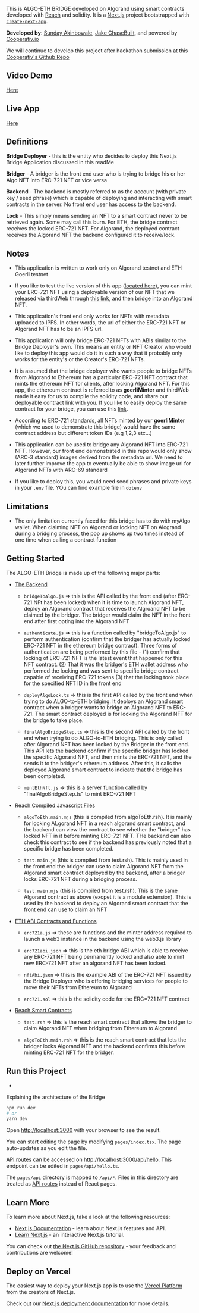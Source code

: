 This is ALGO-ETH BRIDGE developed on Algorand using smart contracts developed with [Reach](reach.sh) and solidity. It is a [Next.js](https://nextjs.org/) project bootstrapped with [`create-next-app`](https://github.com/vercel/next.js/tree/canary/packages/create-next-app).

**Developed by**: [Sunday Akinbowale](https://github.com/asolpshinning), [Jake ChaseBuilt](https://github.com/jchaselubitz), and powered by [Cooperativ.io](https://github.com/cooperativ-labs)

We will continue to develop this project after hackathon submission at this [Cooperativ's Github Repo](https://github.com/cooperativ-labs/eth-algo-NFT-bridge)


## Video Demo
[Here](https://vimeo.com/741640670/a1e41c5e9f)


## Live App 
[Here](https://nft-bridge.sundayakins.repl.co/)


## Definitions

**Bridge Deployer** - this is the entity who decides to deploy this Next.js Bridge Application discussed in this readMe

**Bridger** - A bridger is the front end user who is trying to bridge his or her Algo NFT into ERC-721 NFT or vice versa

**Backend** - The backend is mostly referred to as the account (with private key / seed phrase) which is capable of deploying and interacting with smart contracts in the server. No front end user has access to the backend.

**Lock** - This simply means sending an NFT to a smart contract never to be retrieved again. Some may call this burn. For ETH, the bridge contract receives the locked ERC-721 NFT. For Algorand, the deployed contract receives the Algorand NFT the backend configured it to receive/lock.


## Notes

- This application is written to work only on Algorand testnet and ETH Goerli testnet

- If you like to test the live version of this app ([located here](https://nft-bridge.sundayakins.repl.co/)), you can mint your ERC-721 NFT using a deployable version of our NFT that we released via thirdWeb through [this link](https://thirdweb.com/0xFc63bAd66fB4f454378C404ae792CeE147b67AEf/ERC721), and then bridge into an Algorand NFT.

- This application's front end only works for NFTs with metadata uploaded to IPFS. In other words, the url of either the ERC-721 NFT or Algorand NFT has to be an IPFS url. 

- This application will only bridge ERC-721 NFTs with ABIs similar to the Bridge Deployer's own. This means an entity or NFT Creator who would like to deploy this app would do it in such a way that it probably only works for the entity's or the Creator's ERC-721 NFTs. 

- It is assumed that the bridge deployer who wants people to bridge NFTs from Algorand to Ethereum has a particular ERC-721 NFT contract that mints the ethereum NFT for clients, after locking Algorand NFT. For this app, the ethereum contract is referred to as **goerliMinter** and thirdWeb made it easy for us to compile the solidity code, and share our deployable contract link with you. If you like to easily deploy the same contract for your bridge, you can use this [link](https://thirdweb.com/contracts/deploy/QmfDwN1uX8Bztdyo4p65ApiCahA37UTpf5hPLnUgaDa5iZ).

- According to ERC-721 standards, all NFTs minted by our **goerliMinter** (which we used to demonstrate this bridge) would have the same contract address but different token IDs (e.g 1,2,3 etc...)

- This application can be used to bridge any Algorand NFT into ERC-721 NFT. However, our front end demonstrated in this repo would only show (ARC-3 standard) images derived from the metadata url. We need to later further improve the app to eventually be able to show image url for Algorand NFTs with ARC-69 standard

- If you like to deploy this, you would need seed phrases and private keys in your `.env` file. YOu can find example file in `dotenv`


## Limitations

- The only limitation currently faced for this bridge has to do with myAlgo wallet. When claiming NFT on Algorand or locking NFT on Alogrand during a bridging process, the pop up shows up two times instead of one time when calling a contract function


## Getting Started

The ALGO-ETH Bridge is made up of the following major parts:
- [The Backend](https://github.com/asolpshinning/nft-bridge/tree/main/pages/api)

    - `bridgeToAlgo.js` => this is the API called by the front end (after ERC-721 NFt has been locked) when it is time to launch Algorand NFT, deploy an Algorand contract that receives the Algroand NFT to be claimed by the bridger. The bridger would claim the NFT in the front end after first opting into the Algorand NFT 

    - `authenticate.js` => this is a function called by "bridgeToAlgo.js" to perform authentication (confirm that the bridger has actually locked ERC-721 NFT in the ethereum bridge contract). Three forms of authentication are being performed by this file - (1) confirm that locking of ERC-721 NFT is the latest event that happened for this NFT contract. (2) That it was the bridger's ETH wallet address who performed the locking and was sent to specific bridge contract capable of receiving ERC-721 tokens (3) that the locking took place for the specified NFT ID in the front end 

    - `deployAlgoLock.ts` => this is the first API called by the front end when trying to do ALGO-to-ETH bridging. It deploys an Algorand smart contract when a bridger wants to bridge an Algorand NFT to ERC-721. The smart contract deployed is for locking the Algorand NFT for the bridge to take place.

    - `finalAlgoBridgeStep.ts` => this is the second API called by the front end when trying to do ALGO-to-ETH bridging. This is only called after Algorand NFT has been locked by the Bridger in the front end. This API lets the backend confirm if the specific bridger has locked the specific Algorand NFT, and then mints the ERC-721 NFT, and the sends it to the bridger's ethereum address. After this, it calls the deployed Algorand smart contract to indicate that the bridge has been completed.

    - `mintEthNft.js` => this is a server function called by "finalAlgoBridgeStep.ts" to mint ERC-721 NFT

- [Reach Compiled Javascript Files](https://github.com/asolpshinning/nft-bridge/tree/main/reachBackend)

    - `algoToEth.main.mjs` (this is compiled from algoToEth.rsh). It is mainly for locking ALgorand NFT in a reach algorand smart contract, and the backend can view the contract to see whether the "bridger" has locked NFT in it before minting ERC-721 NFT. THe backend can also check this contract to see if the backend has previously noted that a specific bridge has been completed.

    - `test.main.js` (this is compiled from test.rsh). This is mainly used in the front end  the bridger can use to claim Algorand NFT from the Algorand smart contract deployed by the backend, after a bridger locks ERC-721 NFT during a bridging process.

    - `test.main.mjs` (this is compiled from test.rsh). This is the same Algorand contract as above (excpet it is a module extension). This is used by the backend to deploy an Algorand smart contract that the front end can use to claim an NFT

- [ETH ABI Contracts and Functions](https://github.com/asolpshinning/nft-bridge/tree/main/ethContracts)

    - `erc721a.js` => these are functions and the minter address required to launch a web3 instance in the backend using the web3.js library

    - `erc721abi.json` => this is the eth bridge ABI which is able to receive any ERC-721 NFT being permanently locked and also able to mint new ERC-721 NFT after an algorand NFT has been locked. 

    - `nftAbi.json` => this is the example ABI of the ERC-721 NFT issued by the Bridge Deployer who is offering bridging services for people to move their NFTs from Ethereum to Algorand 

    - `erc721.sol` => this is the solidity code for the ERC=721 NFT contract


- [Reach Smart Contracts](https://github.com/asolpshinning/nft-bridge/tree/main/reachContracts)

    - `test.rsh` => this is the reach smart contract that allows the bridger to claim Algorand NFT when bridging from Ethereum to Algorand

    - `algoToEth.main.rsh` => this is the reach smart contract that lets the bridger locks Algorand NFT and the backend confirms this before minting ERC-721 NFT for the bridger.

## Run this Project
 - 
Explaining the architecture of the Bridge

```bash
npm run dev
# or
yarn dev
```
Open [http://localhost:3000](http://localhost:3000) with your browser to see the result.

You can start editing the page by modifying `pages/index.tsx`. The page auto-updates as you edit the file.

[API routes](https://nextjs.org/docs/api-routes/introduction) can be accessed on [http://localhost:3000/api/hello](http://localhost:3000/api/hello). This endpoint can be edited in `pages/api/hello.ts`.

The `pages/api` directory is mapped to `/api/*`. Files in this directory are treated as [API routes](https://nextjs.org/docs/api-routes/introduction) instead of React pages.

## Learn More

To learn more about Next.js, take a look at the following resources:

- [Next.js Documentation](https://nextjs.org/docs) - learn about Next.js features and API.
- [Learn Next.js](https://nextjs.org/learn) - an interactive Next.js tutorial.

You can check out [the Next.js GitHub repository](https://github.com/vercel/next.js/) - your feedback and contributions are welcome!

## Deploy on Vercel

The easiest way to deploy your Next.js app is to use the [Vercel Platform](https://vercel.com/new?utm_medium=default-template&filter=next.js&utm_source=create-next-app&utm_campaign=create-next-app-readme) from the creators of Next.js.

Check out our [Next.js deployment documentation](https://nextjs.org/docs/deployment) for more details.
